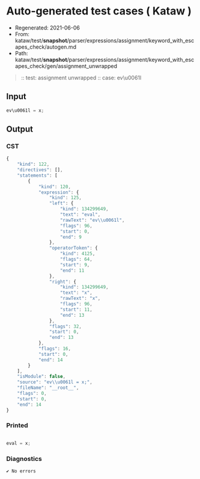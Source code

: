 # Auto-generated test cases ( Kataw )
- Regenerated: 2021-06-06
- From: kataw/test/__snapshot__/parser/expressions/assignment/keyword_with_escapes_check/autogen.md
- Path: kataw/test/__snapshot__/parser/expressions/assignment/keyword_with_escapes_check/gen/assignment_unwrapped
> :: test: assignment unwrapped
> :: case: ev\u0061l
## Input

`````js
ev\u0061l = x;
`````
## Output

### CST

```javascript
{
    "kind": 122,
    "directives": [],
    "statements": [
        {
            "kind": 120,
            "expression": {
                "kind": 125,
                "left": {
                    "kind": 134299649,
                    "text": "eval",
                    "rawText": "ev\\u0061l",
                    "flags": 96,
                    "start": 0,
                    "end": 9
                },
                "operatorToken": {
                    "kind": 4125,
                    "flags": 64,
                    "start": 9,
                    "end": 11
                },
                "right": {
                    "kind": 134299649,
                    "text": "x",
                    "rawText": "x",
                    "flags": 96,
                    "start": 11,
                    "end": 13
                },
                "flags": 32,
                "start": 0,
                "end": 13
            },
            "flags": 16,
            "start": 0,
            "end": 14
        }
    ],
    "isModule": false,
    "source": "ev\\u0061l = x;",
    "fileName": "__root__",
    "flags": 0,
    "start": 0,
    "end": 14
}
```

### Printed

```javascript

eval = x;
```

### Diagnostics

```javascript
✔ No errors
```

